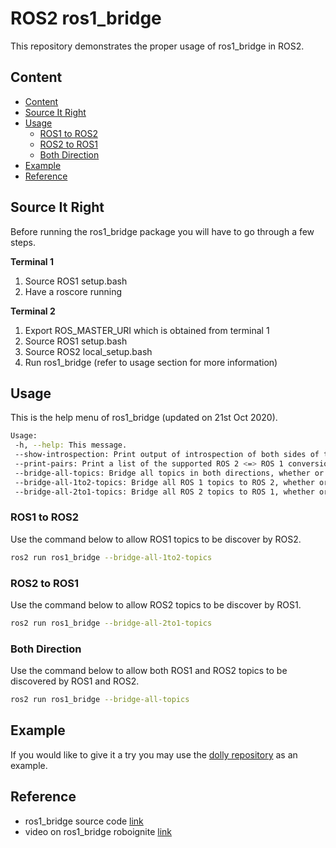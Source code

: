 # ROS2 ros1_bridge

This repository demonstrates the proper usage of ros1_bridge in ROS2.

## Content

- [Content](#Content)
- [Source It Right](#Source-It-Right)
- [Usage](#Usage)
    - [ROS1 to ROS2](#ROS1-to-ROS2)
    - [ROS2 to ROS1](#ROS2-to-ROS1)
    - [Both Direction](#Both-Direction)
- [Example](#Example)
- [Reference](#Reference)

## Source It Right

Before running the ros1_bridge package you will have to go through a few steps.  

**Terminal 1**  
1. Source ROS1 setup.bash
1. Have a roscore running

**Terminal 2**  
1. Export ROS_MASTER_URI which is obtained from terminal 1
1. Source ROS1 setup.bash
1. Source ROS2 local_setup.bash
1. Run ros1_bridge (refer to usage section for more information)

## Usage

This is the help menu of ros1_bridge (updated on 21st Oct 2020).  

```bash
Usage:
 -h, --help: This message.
 --show-introspection: Print output of introspection of both sides of the bridge.
 --print-pairs: Print a list of the supported ROS 2 <=> ROS 1 conversion pairs.
 --bridge-all-topics: Bridge all topics in both directions, whether or not there is a matching subscriber.
 --bridge-all-1to2-topics: Bridge all ROS 1 topics to ROS 2, whether or not there is a matching subscriber.
 --bridge-all-2to1-topics: Bridge all ROS 2 topics to ROS 1, whether or not there is a matching subscriber.
```

### ROS1 to ROS2

Use the command below to allow ROS1 topics to be discover by ROS2.  

```bash
ros2 run ros1_bridge --bridge-all-1to2-topics
```

### ROS2 to ROS1

Use the command below to allow ROS2 topics to be discover by ROS1.  

```bash
ros2 run ros1_bridge --bridge-all-2to1-topics
```

### Both Direction

Use the command below to allow both ROS1 and ROS2 topics to be discovered by ROS1 and ROS2.  

```bash
ros2 run ros1_bridge --bridge-all-topics
```

## Example

If you would like to give it a try you may use the [dolly repository](https://github.com/chapulina/dolly) as an example.

## Reference

- ros1_bridge source code [link](https://github.com/ros2/ros1_bridge)
- video on ros1_bridge roboignite [link](https://www.youtube.com/watch?v=LX-MHeqwiPI)